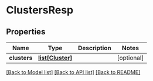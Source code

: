 # ClustersResp

## Properties
Name | Type | Description | Notes
------------ | ------------- | ------------- | -------------
**clusters** | [**list[Cluster]**](Cluster.md) |  | [optional] 

[[Back to Model list]](../README.md#documentation-for-models) [[Back to API list]](../README.md#documentation-for-api-endpoints) [[Back to README]](../README.md)


